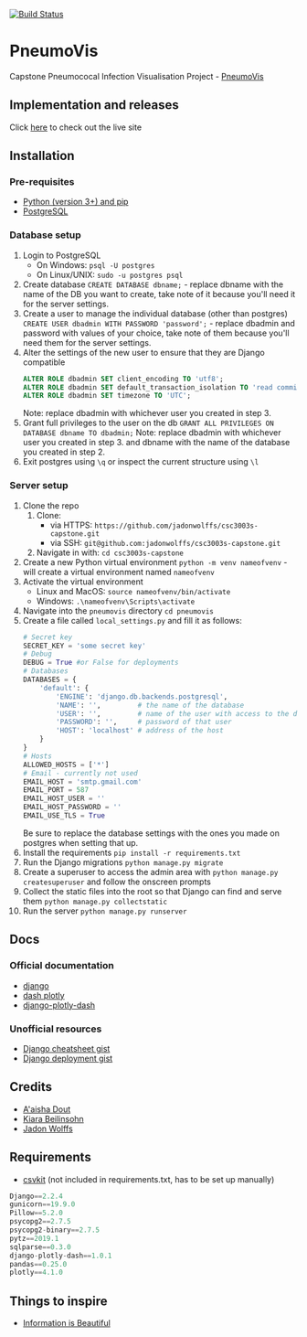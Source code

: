 [![Build Status](https://travis-ci.com/jadonwolffs/csc3003s-capstone.svg?token=42WKBBESQyTJCATo8mTj&branch=master)](https://travis-ci.com/jadonwolffs/csc3003s-capstone)
# PneumoVis
Capstone Pneumococal Infection Visualisation Project - [PneumoVis](https://github.com/jadonwolffs/csc3003s-capstone)
## Implementation and releases
Click [here](http://bit.ly/csc3003s-capstone) to check out the live site

## Installation
### Pre-requisites
*   [Python (version 3+) and pip](https://www.python.org/)
*   [PostgreSQL](https://www.postgresql.org/)
### Database setup
1.  Login to PostgreSQL
    *   On Windows:     `psql -U postgres`
    *   On Linux/UNIX:  `sudo -u postgres psql`
2.  Create database
    `CREATE DATABASE dbname;` - replace dbname with the name of the DB you want to create, take note of it because you'll need it for the server settings.
3.  Create a user to manage the individual database (other than postgres)
    `CREATE USER dbadmin WITH PASSWORD 'password';` - replace dbadmin and password with values of your choice, take note of them because you'll need them for the server settings.
4.  Alter the settings of the new user to ensure that they are Django compatible
    ```sql
    ALTER ROLE dbadmin SET client_encoding TO 'utf8';
    ALTER ROLE dbadmin SET default_transaction_isolation TO 'read committed';
    ALTER ROLE dbadmin SET timezone TO 'UTC';
    ```
    Note: replace dbadmin with whichever user you created in step 3.
5.  Grant full privileges to the user on the db
    `GRANT ALL PRIVILEGES ON DATABASE dbname TO dbadmin;`
    Note: replace dbadmin with whichever user you created in step 3. and dbname with the name of the database you created in step 2.
6.  Exit postgres using `\q` or inspect the current structure using `\l`

### Server setup
1.  Clone the repo
    1.  Clone:
        *   via HTTPS:  `https://github.com/jadonwolffs/csc3003s-capstone.git`
        *   via SSH:    `git@github.com:jadonwolffs/csc3003s-capstone.git`
    2.  Navigate in with: `cd csc3003s-capstone`
2.  Create a new Python virtual environment
    `python -m venv nameofvenv` - will create a virtual environment named `nameofvenv`
3.  Activate the virtual environment 
    *   Linux and MacOS: `source nameofvenv/bin/activate`
    *   Windows: `.\nameofvenv\Scripts\activate`
4.  Navigate into the `pneumovis` directory
    `cd pneumovis`
5.  Create a file called `local_settings.py` and fill it as follows:
    ```python
    # Secret key
    SECRET_KEY = 'some secret key'
    # Debug
    DEBUG = True #or False for deployments
    # Databases
    DATABASES = {
        'default': {
            'ENGINE': 'django.db.backends.postgresql',
            'NAME': '',         # the name of the database
            'USER': '',         # name of the user with access to the db
            'PASSWORD': '',     # password of that user
            'HOST': 'localhost' # address of the host
        }
    }
    # Hosts
    ALLOWED_HOSTS = ['*']
    # Email - currently not used
    EMAIL_HOST = 'smtp.gmail.com'
    EMAIL_PORT = 587
    EMAIL_HOST_USER = ''
    EMAIL_HOST_PASSWORD = ''
    EMAIL_USE_TLS = True
    ```
    Be sure to replace the database settings with the ones you made on postgres when setting that up.
6.  Install the requirements
    `pip install -r requirements.txt`
7.  Run the Django migrations
    `python manage.py migrate`
8.  Create a superuser to access the admin area with
    `python manage.py createsuperuser` and follow the onscreen prompts
9.  Collect the static files into the root so that Django can find and serve them
    `python manage.py collectstatic`
10.  Run the server
    `python manage.py runserver`

## Docs

### Official documentation
*   [django](https://docs.djangoproject.com/en/2.2/)
*   [dash plotly](https://dash.plot.ly/)
*   [django-plotly-dash](https://django-plotly-dash.readthedocs.io/en/latest/index.html)

### Unofficial resources
*   [Django cheatsheet gist](https://gist.github.com/bradtraversy/0df61e9b306db3d61eb24793b6b7132d)
*   [Django deployment gist](https://gist.github.com/bradtraversy/cfa565b879ff1458dba08f423cb01d71)

## Credits
* [A'aisha Dout](https://github.com/adout1902)
* [Kiara Beilinsohn](https://github.com/kiaraBeilinsohn)
* [Jadon Wolffs](https://github.com/jadonwolffs)

## Requirements
* [csvkit](https://github.com/wireservice/csvkit) (not included in requirements.txt, has to be set up manually)
```js
Django==2.2.4
gunicorn==19.9.0
Pillow==5.2.0
psycopg2==2.7.5
psycopg2-binary==2.7.5
pytz==2019.1
sqlparse==0.3.0
django-plotly-dash==1.0.1
pandas==0.25.0
plotly==4.1.0
```
## Things to inspire
* [Information is Beautiful](https://informationisbeautiful.net/)

